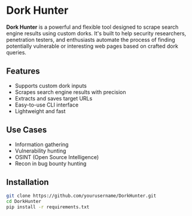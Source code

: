 # Dork Hunter

**Dork Hunter** is a powerful and flexible tool designed to scrape search engine results using custom dorks. It's built to help security researchers, penetration testers, and enthusiasts automate the process of finding potentially vulnerable or interesting web pages based on crafted dork queries.

## Features

- Supports custom dork inputs  
- Scrapes search engine results with precision  
- Extracts and saves target URLs  
- Easy-to-use CLI interface  
- Lightweight and fast  

## Use Cases

- Information gathering  
- Vulnerability hunting  
- OSINT (Open Source Intelligence)  
- Recon in bug bounty hunting  

## Installation

```bash
git clone https://github.com/yourusername/DorkHunter.git
cd DorkHunter
pip install -r requirements.txt

